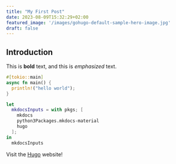 ```yaml
---
title: "My First Post"
date: 2023-08-09T15:32:29+02:00
featured_image: '/images/gohugo-default-sample-hero-image.jpg'
draft: false
---
```


## Introduction

This is **bold** text, and this is *emphasized* text.

```rust
#[tokio::main]
async fn main() {
  println!("hello world");
}
```

```nix
let
  mkdocsInputs = with pkgs; [
    mkdocs
    python3Packages.mkdocs-material
    hugo
  ];
in
  mkdocsInputs
```

Visit the [Hugo](https://gohugo.io) website!
